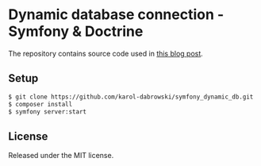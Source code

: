 # Dynamic database connection - Symfony & Doctrine
The repository contains source code used in [this blog post](https://karoldabrowski.com/blog/dynamic-database-connection-based-on-request-symfony-and-doctrine/).

## Setup
```bash
$ git clone https://github.com/karol-dabrowski/symfony_dynamic_db.git
$ composer install
$ symfony server:start
```


## License
Released under the MIT license.
